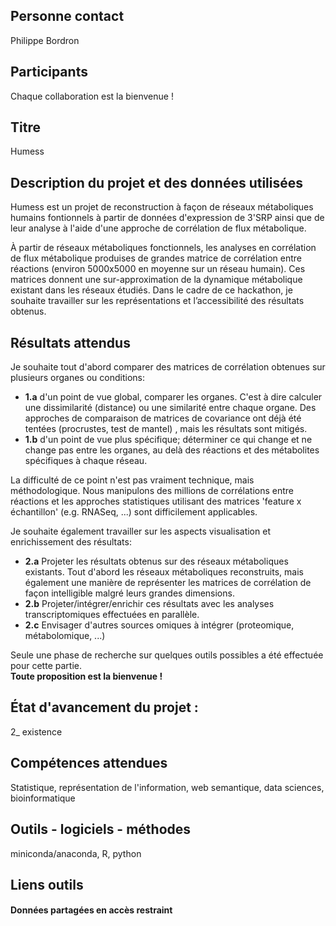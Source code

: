 ## Personne contact
Philippe Bordron

## Participants
Chaque collaboration est la bienvenue !

## Titre
Humess

## Description du projet et des données utilisées
Humess est un projet de reconstruction à façon de réseaux métaboliques humains fontionnels à partir de données d'expression de 3'SRP ainsi que de leur analyse à l'aide d'une approche de corrélation de flux métabolique.

À partir de réseaux métaboliques fonctionnels, les analyses en corrélation de flux métabolique produises de grandes matrice de corrélation entre réactions (environ 5000x5000 en moyenne sur un réseau humain). Ces matrices donnent une sur-approximation de la dynamique métabolique existant dans les réseaux étudiés.
Dans le cadre de ce hackathon, je souhaite travailler sur les représentations et l’accessibilité des résultats obtenus.

## Résultats attendus

Je souhaite tout d'abord comparer des matrices de corrélation obtenues sur plusieurs organes ou conditions:
- **1.a** d'un point de vue global, comparer les organes. C'est à dire calculer une dissimilarité (distance) ou une similarité entre chaque organe. Des approches de comparaison de matrices de covariance ont déjà été tentées (procrustes, test de mantel) , mais les résultats sont mitigés.
- **1.b** d'un point de vue plus spécifique; déterminer ce qui change et ne change pas entre les organes, au delà des réactions et des métabolites spécifiques à chaque réseau.

La difficulté de ce point n'est pas vraiment technique, mais méthodologique. Nous manipulons des millions de corrélations entre réactions et les approches statistiques utilisant des matrices 'feature x échantillon'  (e.g. RNASeq, ...) sont difficilement applicables.

Je souhaite également travailler sur les aspects visualisation et enrichissement des résultats:
- **2.a** Projeter les résultats obtenus sur des réseaux métaboliques existants. Tout d'abord les réseaux métaboliques reconstruits, mais également une manière de représenter les matrices de corrélation de façon intelligible malgré leurs grandes dimensions.
- **2.b** Projeter/intégrer/enrichir ces résultats avec les analyses transcriptomiques effectuées en parallèle.
- **2.c** Envisager d'autres sources omiques à intégrer (proteomique, métabolomique, ...) 

Seule une phase de recherche sur quelques outils possibles a été effectuée pour cette partie.   
**Toute proposition est la bienvenue !**

## État d'avancement du projet :
2_ existence

## Compétences attendues
Statistique, représentation de l'information, web semantique, data sciences, bioinformatique

## Outils - logiciels - méthodes
miniconda/anaconda, R, python 

## Liens outils


#### Données partagées en accès restraint
